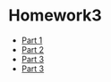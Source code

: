 # Homework3

<ul>
  <li><a href="https://ahanks8.github.io/HW3Part1/">Part 1</a></li>
<li><a href="https://ahanks8.github.io/Part-2/">Part 2</a></li>
<li><a href="https://ahanks8.github.io/Part-3/">Part 3</a></li>
  <li><a href="https://ahanks8.github.io/Part-3/">Part 3</a></li>
</ul>
